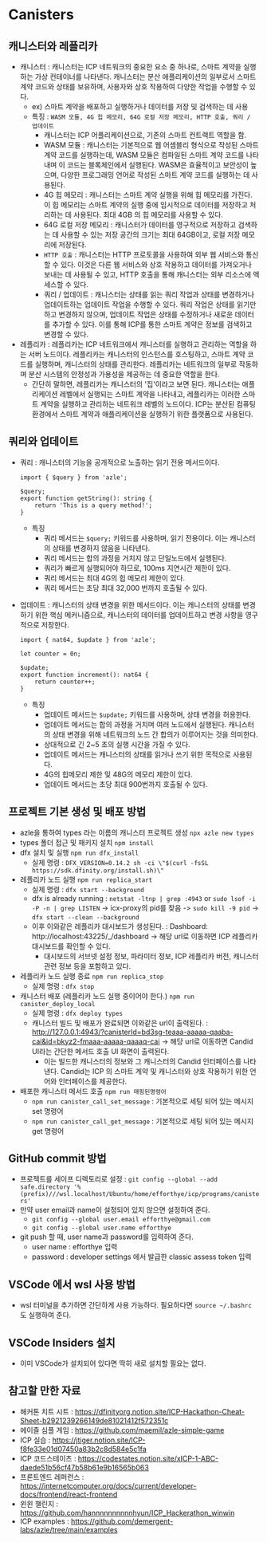 # Canisters

## 캐니스터와 레플리카

-   캐니스터 : 캐니스터는 ICP 네트워크의 중요한 요소 중 하나로, 스마트 계약을 실행하는 가상 컨테이너를 나타낸다. 캐니스터는 분산 애플리케이션의 일부로서 스마트 계약 코드와 상태를 보유하며, 사용자와 상호 작용하여 다양한 작업을 수행할 수 있다.
    -   ex) 스마트 계약을 배포하고 실행하거나 데이터를 저장 및 검색하는 데 사용
    -   특징 : `WASM 모듈, 4G 힙 메모리, 64G 로컬 저장 메모리, HTTP 호출, 쿼리 / 업데이트`
        -   캐니스터는 ICP 어플리케이션으로, 기존의 스마트 컨트랙트 역할을 함.
        -   WASM 모듈 : 캐니스터는 기본적으로 웹 어셈블리 형식으로 작성된 스마트 계약 코드를 실행하는데, WASM 모듈은 컴파일된 스마트 계약 코드를 나타내며 이 코드는 블록체인에서 실행된다. WASM은 효율적이고 보안성이 높으며, 다양한 프로그래밍 언어로 작성된 스마트 계약 코드를 실행하는 데 사용된다.
        -   4G 힙 메모리 : 캐니스터는 스마트 계약 실행을 위해 힙 메모리를 가진다. 이 힙 메모리는 스마트 계약의 실행 중에 임시적으로 데이터를 저장하고 처리하는 데 사용된다. 최대 4GB 의 힙 메모리를 사용할 수 있다.
        -   64G 로컬 저장 메모리 : 캐니스터가 데이터를 영구적으로 저장하고 검색하는 데 사용할 수 있는 저장 공간의 크기는 최대 64GB이고, 로컬 저장 메모리에 저장된다.
        -   `HTTP 호출` : 캐니스터는 HTTP 프로토콜을 사용하여 외부 웹 서비스와 통신할 수 있다. 이것은 다른 웹 서비스와 상호 작용하고 데이터를 가져오거나 보내는 데 사용될 수 있고, HTTP 호출을 통해 캐니스터는 외부 리소스에 액세스할 수 있다.
        -   쿼리 / 업데이트 : 캐니스터는 상태를 읽는 쿼리 작업과 상태를 변경하거나 업데이트하는 업데이트 작업을 수행할 수 있다. 쿼리 작업은 상태를 읽기만 하고 변경하지 않으며, 업데이트 작업은 상태를 수정하거나 새로운 데이터를 추가할 수 있다. 이를 통해 ICP를 통한 스마트 계약은 정보를 검색하고 변경할 수 있다.
-   레플리카 : 레플리카는 ICP 네트워크에서 캐니스터를 실행하고 관리하는 역할을 하는 서버 노드이다. 레플리카는 캐니스터의 인스턴스를 호스팅하고, 스마트 계약 코드를 실행하며, 캐니스터의 상태를 관리한다. 레플리카는 네트워크의 일부로 작동하며 분산 시스템의 안정성과 가용성을 제공하는 데 중요한 역할을 한다.
    -   간단히 말하면, 레플리카는 캐니스터의 '집'이라고 보면 된다. 캐니스터는 애플리케이션 레벨에서 실행되는 스마트 계약을 나타내고, 레플리카는 이러한 스마트 계약을 실행하고 관리하는 네트워크 레벨의 노드이다. ICP는 분산된 컴퓨팅 환경에서 스마트 계약과 애플리케이션을 실행하기 위한 플랫폼으로 사용된다.

## 쿼리와 업데이트

-   쿼리 : 캐니스터의 기능을 공개적으로 노출하는 읽기 전용 메서드이다.

    ```
    import { $query } from 'azle';

    $query;
    export function getString(): string {
        return 'This is a query method!';
    }
    ```

    -   특징
        -   쿼리 메서드는 `$query;` 키워드를 사용하며, 읽기 전용이다. 이는 캐니스터의 상태를 변경하지 않음을 나타낸다.
        -   쿼리 메서드는 합의 과정을 거치지 않고 단일노드에서 실행된다.
        -   쿼리가 빠르게 실행되어야 하므로, 100ms 지연시간 제한이 있다.
        -   쿼리 메서드는 최대 4G의 힙 메모리 제한이 있다.
        -   쿼리 메서드는 초당 최대 32,000 번까지 호출될 수 있다.

-   업데이트 : 캐니스터의 상태 변경을 위한 메서드이다. 이는 캐니스터의 상태를 변경하기 위한 핵심 메커니즘으로, 캐니스터의 데이터를 업데이트하고 변경 사항을 영구적으로 저장한다.

    ```
    import { nat64, $update } from 'azle';

    let counter = 0n;

    $update;
    export function increment(): nat64 {
        return counter++;
    }
    ```

    -   특징
        -   업데이트 메서드는 `$update;` 키워드를 사용하며, 상태 변경을 허용한다.
        -   업데이트 메서드는 합의 과정을 거치며 여러 노드에서 실행된다. 캐니스터의 상태 변경을 위해 네트워크의 노드 간 합의가 이루어지는 것을 의미한다.
        -   상대적으로 긴 2~5 초의 실행 시간을 가질 수 있다.
        -   업데이트 메서드는 캐니스터의 상태를 읽거나 쓰기 위한 목적으로 사용된다.
        -   4G의 힙메모리 제한 및 48G의 메모리 제한이 있다.
        -   업데이트 메서드는 초당 최대 900번까지 호출될 수 있다.

## 프로젝트 기본 생성 및 배포 방법

-   azle을 통하여 types 라는 이름의 캐니스터 프로젝트 생성
    `npx azle new types`
-   types 폴더 접근 및 패키지 설치
    `npm install`
-   dfx 설치 및 실행
    `npm run dfx_install`
    -   실제 명령 : `DFX_VERSION=0.14.2 sh -ci \"$(curl -fsSL https://sdk.dfinity.org/install.sh)\"`
-   레플리카 노드 실행
    `npm run replica_start`
    -   실제 명령 : `dfx start --background`
    -   dfx is already running : `netstat -ltnp | grep :4943` or `sudo lsof -i -P -n | grep LISTEN` -> icx-proxy의 pid를 찾음 -> `sudo kill -9 pid` -> `dfx start --clean --background`
    -   이후 이와같은 레플리카 대시보드가 생성된다. : Dashboard: http://localhost:43225/\_/dashboard -> 해당 url로 이동하면 ICP 레플리카 대시보드를 확인할 수 있다.
        -   대시보드의 서브넷 설정 정보, 파라미터 정보, ICP 레플리카 버전, 캐니스터 관련 정보 등을 포함하고 있다.
-   레플리카 노드 실행 종료
    `npm run replica_stop`
    -   실제 명령 : `dfx stop`
-   캐니스터 배포 (레플리카 노드 실행 중이어야 한다.)
    `npm run canister_deploy_local`
    -   실제 명령 : `dfx deploy types`
    -   캐니스터 빌드 및 배포가 완료되면 이와같은 url이 출력된다. : http://127.0.0.1:4943/?canisterId=bd3sg-teaaa-aaaaa-qaaba-cai&id=bkyz2-fmaaa-aaaaa-qaaaq-cai -> 해당 url로 이동하면 Candid UI라는 간단한 메서드 호출 UI 화면이 출력된다.
        -   이는 빌드한 캐니스터의 정보와 그 캐니스터의 Candid 인터페이스를 나타낸다. Candid는 ICP 의 스마트 계약 및 캐니스터와 상호 작용하기 위한 언어와 인터페이스를 제공한다.
-   배포한 캐니스터 메서드 호출
    `npm run 매핑된명령어`
    -   `npm run canister_call_set_message` : 기본적으로 세팅 되어 있는 메시지 set 명령어
    -   `npm run canister_call_get_message` : 기본적으로 세팅 되어 있는 메시지 get 명령어

## GitHub commit 방법

-   프로젝트를 세이프 디렉토리로 설정 : `git config --global --add safe.directory '%(prefix)///wsl.localhost/Ubuntu/home/efforthye/icp/programs/canisters'`
-   만약 user email과 name이 설정되어 있지 않으면 설정하여 준다.
    -   `git config --global user.email efforthye@gmail.com`
    -   `git config --global user.name efforthye`
-   git push 할 때, user name과 password를 입력하여 준다.
    -   user name : efforthye 입력
    -   password : developer settings 에서 발급한 classic assess token 입력

## VSCode 에서 wsl 사용 방법

-   wsl 터미널을 추가하면 간단하게 사용 가능하다. 필요하다면 `source ~/.bashrc` 도 실행하여 준다.

## VSCode Insiders 설치

-   이미 VSCode가 설치되어 있다면 딱히 새로 설치할 필요는 없다.

## 참고할 만한 자료
- 해커톤 치트 시트 : https://dfinityorg.notion.site/ICP-Hackathon-Cheat-Sheet-b2921239266149de81021412f572351c
- 에이즐 심플 게임 : https://github.com/maemil/azle-simple-game
- ICP 실습 : https://jtiger.notion.site/ICP-f8fe33e01d07450a83b2c8d584e5c1fa
- ICP 코드스테이츠 : https://codestates.notion.site/xICP-1-ABC-daede51b56cf47b58b61e9b16565b063
- 프론트엔드 레퍼런스 : https://internetcomputer.org/docs/current/developer-docs/frontend/react-frontend
- 윈윈 챌린지 : https://github.com/hannnnnnnnnnhyun/ICP_Hackerathon_winwin
- ICP examples : https://github.com/demergent-labs/azle/tree/main/examples
